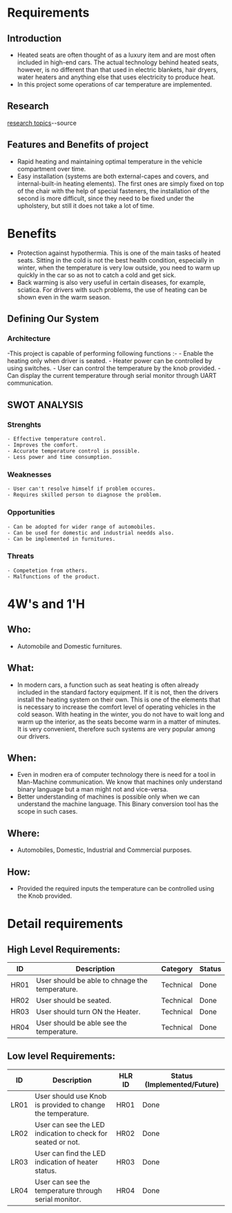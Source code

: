 # Requirements
## Introduction
- Heated seats are often thought of as a luxury item and are most often included in high-end cars. The actual technology behind heated seats, however, is no different than that used in electric blankets, hair dryers, water heaters and anything else that uses electricity to produce heat.
- In this project some operations of car temperature are implemented.
## Research
[research topics](https://www.bockmansautocare.com/how-do-heated-seats-work/)--source

 ## Features and Benefits of project
 - Rapid heating and maintaining optimal temperature in the vehicle compartment over time.
 - Easy installation (systems are both external-capes and covers, and internal-built-in heating elements). The first ones are simply fixed on top of the chair with the help of special fasteners, the installation of the second is more difficult, since they need to be fixed under the upholstery, but still it does not take a lot of time.
 # Benefits
 
 - Protection against hypothermia. This is one of the main tasks of heated seats. Sitting in the cold is not the best health condition, especially in winter, when the temperature is very low outside, you need to warm up quickly in the car so as not to catch a cold and get sick.
 - Back warming is also very useful in certain diseases, for example, sciatica. For drivers with such problems, the use of heating can be shown even in the warm season.

## Defining Our System
### Architecture
-This project is capable of performing following functions :- 
    - Enable the heating only when driver is seated.
    - Heater power can be controlled by using switches.
    - User can control the temperature by the knob provided.
    - Can display the current temperature through serial monitor through UART communication.
   
## SWOT ANALYSIS
### Strenghts 
    - Effective temperature control.
    - Improves the comfort.
    - Accurate temperature control is possible.
    - Less power and time consumption.
### Weaknesses
    - User can't resolve himself if problem occures.
    - Requires skilled person to diagnose the problem.
### Opportunities
    - Can be adopted for wider range of automobiles.
    - Can be used for domestic and industrial needds also.
    - Can be implemented in furnitures.
### Threats
    - Competetion from others.
    - Malfunctions of the product.    
# 4W&#39;s and 1&#39;H

## Who:
- Automobile and Domestic furnitures.

## What:
- In modern cars, a function such as seat heating is often already included in the standard factory equipment. If it is not, then the drivers install the heating system on their own. This is one of the elements that is necessary to increase the comfort level of operating vehicles in the cold season. With heating in the winter, you do not have to wait long and warm up the interior, as the seats become warm in a matter of minutes. It is very convenient, therefore such systems are very popular among our drivers.
## When:
- Even in modren era of computer technology there is need for a tool in Man-Machine communication. We know that machines only understand binary language but a man might not and vice-versa.
- Better understanding of machines is possible only when we can understand the machine language. This Binary conversion tool has the scope in such cases.

## Where:
- Automobiles, Domestic, Industrial and Commercial purposes.

## How:
- Provided the required inputs the temperature can be controlled using the Knob provided.
# Detail requirements
## High Level Requirements:

| ID   | Description                                                                                       | Category  | Status |
|------|---------------------------------------------------------------------------------------------------|-----------|--------|
| HR01 | User should be able to chnage the temperature.                                                    | Technical | Done |
| HR02 | User should be seated.                                                                            | Technical | Done |
| HR03 | User should turn ON the Heater.                                                                   | Technical | Done |
| HR04 | User should be able see the temperature.                                                          | Technical | Done |


##  Low level Requirements:
| ID   | Description                                                                                                                                                                                                              | HLR ID     | Status (Implemented/Future) |
|------|--------------------------------------------------------------------------------------------------------------------------------------------------------------------------------------------------------------------------|------------|-----------------------------|
| LR01 | User should use Knob is provided to change the temperature. | HR01       | Done                     |
| LR02 | User can see the LED indication to check for seated or not.    | HR02       | Done                     |
| LR03 | User can find the LED indication of heater status.  | HR03       | Done                      |
| LR04 | User can see the temperature through serial monitor.  | HR04       | Done                      |

